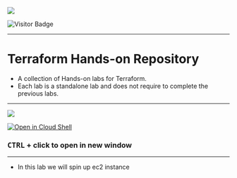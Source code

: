 ![](../../resources/terraform-logos.png)

![Visitor Badge](https://visitor-badge.laobi.icu/badge?page_id=nirgeier)

---

# Terraform Hands-on Repository

- A collection of Hands-on labs for Terraform.
- Each lab is a standalone lab and does not require to complete the previous labs.

---

![](../../resources/lab.jpg)

[![Open in Cloud Shell](https://gstatic.com/cloudssh/images/open-btn.svg)](https://console.cloud.google.com/cloudshell/editor?cloudshell_git_repo=https://github.com/nirgeier/TerraformLabs)

### **<kbd>CTRL</kbd> + click to open in new window**

---

- In this lab we will spin up ec2 instance
